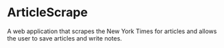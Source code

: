 # ArticleScrape
A web application that scrapes the New York Times for articles and allows the user to save articles and write notes.
